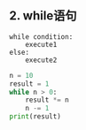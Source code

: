 ## 2. while语句

```
while condition:
	execute1
else:
	execute2
```

```python
n = 10
result = 1
while n > 0:
	result *= n
	n -= 1
print(result)
```

